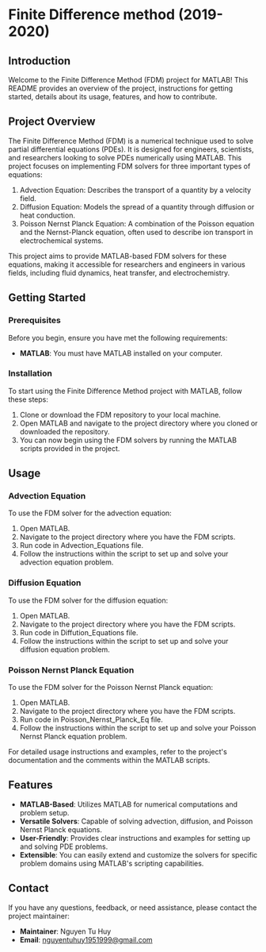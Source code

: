 # Finite Difference method (2019-2020)
## Introduction
Welcome to the Finite Difference Method (FDM) project for MATLAB! This README provides an overview of the project, instructions for getting started, details about its usage, features, and how to contribute.
## Project Overview
The Finite Difference Method (FDM) is a numerical technique used to solve partial differential equations (PDEs). It is designed for engineers, scientists, and researchers looking to solve PDEs numerically using MATLAB.
This project focuses on implementing FDM solvers for three important types of equations:

1. Advection Equation: Describes the transport of a quantity by a velocity field.
2. Diffusion Equation: Models the spread of a quantity through diffusion or heat conduction.
3. Poisson Nernst Planck Equation: A combination of the Poisson equation and the Nernst-Planck equation, often used to describe ion transport in electrochemical systems.

This project aims to provide MATLAB-based FDM solvers for these equations, making it accessible for researchers and engineers in various fields, including fluid dynamics, heat transfer, and electrochemistry.

## Getting Started
### Prerequisites
Before you begin, ensure you have met the following requirements:

- **MATLAB**: You must have MATLAB installed on your computer.
### Installation
To start using the Finite Difference Method project with MATLAB, follow these steps:

1. Clone or download the FDM repository to your local machine.
2. Open MATLAB and navigate to the project directory where you cloned or downloaded the repository.
3. You can now begin using the FDM solvers by running the MATLAB scripts provided in the project.

## Usage
### Advection Equation
To use the FDM solver for the advection equation:

1. Open MATLAB.
2. Navigate to the project directory where you have the FDM scripts.
3. Run code in Advection_Equations file.
4. Follow the instructions within the script to set up and solve your advection equation problem.

### Diffusion Equation
To use the FDM solver for the diffusion equation:

1. Open MATLAB.
2. Navigate to the project directory where you have the FDM scripts.
3. Run code in Diffution_Equations file.
4. Follow the instructions within the script to set up and solve your diffusion equation problem.

### Poisson Nernst Planck Equation
To use the FDM solver for the Poisson Nernst Planck equation:

1. Open MATLAB.
2. Navigate to the project directory where you have the FDM scripts.
3. Run code in Poisson_Nernst_Planck_Eq file.
4. Follow the instructions within the script to set up and solve your Poisson Nernst Planck equation problem.

For detailed usage instructions and examples, refer to the project's documentation and the comments within the MATLAB scripts.

## Features
- **MATLAB-Based**: Utilizes MATLAB for numerical computations and problem setup.
- **Versatile Solvers**: Capable of solving advection, diffusion, and Poisson Nernst Planck equations.
- **User-Friendly**: Provides clear instructions and examples for setting up and solving PDE problems.
- **Extensible**: You can easily extend and customize the solvers for specific problem domains using MATLAB's scripting capabilities.

## Contact
If you have any questions, feedback, or need assistance, please contact the project maintainer:

- **Maintainer**: Nguyen Tu Huy
- **Email**: nguyentuhuy1951999@gmail.com


